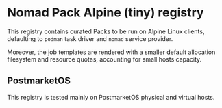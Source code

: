 # Nomad Pack Alpine (tiny) registry

This registry contains curated Packs to be run on Alpine Linux clients, defaulting to `podman` task driver and `nomad` service provider.

Moreover, the job templates are rendered with a smaller default allocation filesystem and resource quotas, accounting for small hosts capacity.

## PostmarketOS

This registry is tested mainly on PostmarketOS physical and virtual hosts.
